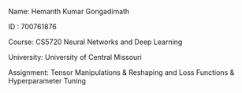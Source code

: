 Name: Hemanth Kumar Gongadimath

ID : 700761876

Course: CS5720 Neural Networks and Deep Learning

University: University of Central Missouri

Assignment: Tensor Manipulations & Reshaping and Loss Functions & Hyperparameter Tuning

